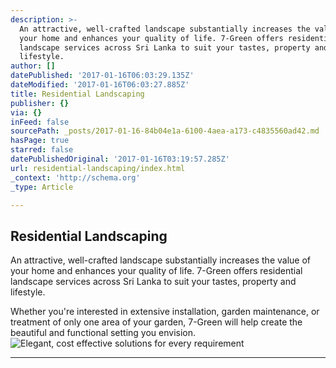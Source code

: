 ```yaml
---
description: >-
  An attractive, well-crafted landscape substantially increases the value of
  your home and enhances your quality of life. 7-Green offers residential
  landscape services across Sri Lanka to suit your tastes, property and
  lifestyle.
author: []
datePublished: '2017-01-16T06:03:29.135Z'
dateModified: '2017-01-16T06:03:27.885Z'
title: Residential Landscaping
publisher: {}
via: {}
inFeed: false
sourcePath: _posts/2017-01-16-84b04e1a-6100-4aea-a173-c4835560ad42.md
hasPage: true
starred: false
datePublishedOriginal: '2017-01-16T03:19:57.285Z'
url: residential-landscaping/index.html
_context: 'http://schema.org'
_type: Article

---
```

## **Residential Landscaping**

An attractive, well-crafted landscape substantially increases the value of your home and enhances your quality of life. 7-Green offers residential landscape services across Sri Lanka to suit your tastes, property and lifestyle.

Whether you're interested in extensive installation, garden maintenance, or treatment of only one area of your garden, 7-Green will help create the beautiful and functional setting you envision.
![Elegant, cost effective solutions for every requirement ](https://the-grid-user-content.s3-us-west-2.amazonaws.com/65f5bec1-6d4b-41aa-90a8-dbd40f97012c.jpg)

---